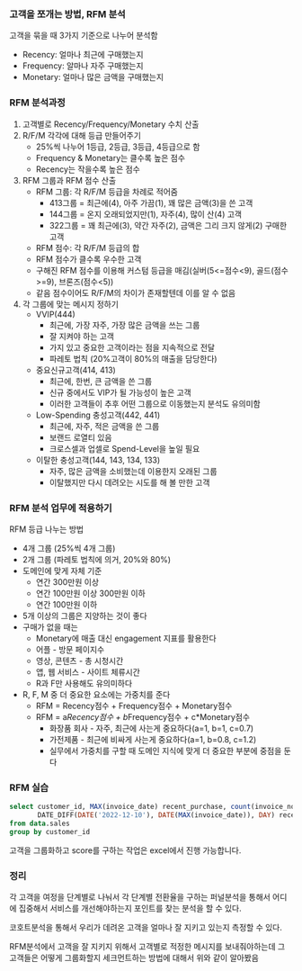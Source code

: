 ### 고객을 쪼개는 방법, RFM 분석
고객을 묶을 때 3가지 기준으로 나누어 분석함
- Recency: 얼마나 최근에 구매했는지
- Frequency: 알마나 자주 구매했는지
- Monetary: 얼마나 많은 금액을 구매했는지

### RFM 분석과정
1. 고객별로 Recency/Frequency/Monetary 수치 산출
2. R/F/M 각각에 대해 등급 만들어주기 
     - 25%씩 나누어 1등급, 2등급, 3등급, 4등급으로 함
     - Frequency & Monetary는 클수록 높은 점수
     - Recency는 작을수록 높은 점수
3. RFM 그룹과 RFM 점수 산출
     - RFM 그룹: 각 R/F/M 등급을 차례로 적어줌
          - 413그룹 = 최근에(4), 아주 가끔(1), 꽤 많은 금액(3)을 쓴 고객
          - 144그룹 = 온지 오래되었지만(1), 자주(4), 많이 산(4) 고객
          - 322그룹 = 꽤 최근에(3), 약간 자주(2), 금액은 그리 크지 않게(2) 구매한 고객
     - RFM 점수: 각 R/F/M 등급의 합
     - RFM 점수가 클수록 우수한 고객
     - 구해진 RFM 점수를 이용해 커스텀 등급을 매김(실버(5<=점수<9), 골드(점수>=9), 브론즈(점수<5))
     - 같음 점수이어도 R/F/M의 차이가 존재할텐데 이를 알 수 없음
4. 각 그룹에 맞는 메시지 정하기
     - VVIP(444)
          - 최근에, 가장 자주, 가장 많은 금액을 쓰는 그룹
          - 잘 지켜야 하는 고객
          - 가지 있고 중요한 고객이라는 점을 지속적으로 전달
          - 파레토 법칙 (20%고객이 80%의 매출을 담당한다)
     - 중요신규고객(414, 413)
          - 최근에, 한번, 큰 금액을 쓴 그룹
          - 신규 중에서도 VIP가 될 가능성이 높은 고객
          - 이러한 고객들이 추후 어떤 그룹으로 이동했는지 분석도 유의미함
     - Low-Spending 충성고객(442, 441)
          - 최근에, 자주, 적은 금액을 쓴 그룹
          - 보랜드 로열티 있음
          - 크로스셀과 업셀로 Spend-Level을 높일 필요
     - 이탈한 충성고객(144, 143, 134, 133)
          - 자주, 많은 금액을 소비했는데 이용한지 오래된 그룹
          - 이탈했지만 다시 데려오는 시도를 해 볼 만한 고객

### RFM 분석 업무에 적용하기
RFM 등급 나누는 방법
- 4개 그룹 (25%씩 4개 그룹)
- 2개 그룹 (파레토 법칙에 의거, 20%와 80%)
- 도메인에 맞게 자체 기준
    - 연간 300만원 이상
    - 연간 100만원 이상 300만원 이하
    - 연간 100만원 이하
- 5개 이상의 그룹은 지양하는 것이 좋다
- 구매가 없을 때는 
    - Monetary에 매출 대신 engagement 지표를 활용한다
    - 어플 - 방문 페이지수
    - 영상, 콘텐츠 - 총 시청시간
    - 앱, 웹 서비스 - 사이트 체류시간
    - R과 F만 사용해도 유의미하다
- R, F, M 중 더 중요한 요소에는 가중치를 준다
    -  RFM = Recency점수 + Frequency점수 + Monetary점수
    -  RFM = a*Recency점수 + b*Frequency점수 + c*Monetary점수
         - 화장품 회사 - 자주, 최근에 사는게 중요하다(a=1, b=1, c=0.7)
         - 가전제품 - 최근에 비싸게 사는게 중요하다(a=1, b=0.8, c=1.2)
         - 실무에서 가중치를 구할 때 도메인 지식에 맞게 더 중요한 부분에 중점을 둔다

### RFM 실습
```sql
select customer_id, MAX(invoice_date) recent_purchase, count(invoice_no) frequency, sum(quantity*unit_price) monetary, 
       DATE_DIFF(DATE('2022-12-10'), DATE(MAX(invoice_date)), DAY) recency
from data.sales
group by customer_id
```
고객을 그룹화하고 score를 구하는 작업은 excel에서 진행 가능합니다. 

### 정리
각 고객을 여정을 단계별로 나눠서 각 단계별 전환율을 구하는 퍼널분석을 통해서 
어디에 집중해서 서비스를 개선해야하는지 포인트를 찾는 분석을 할 수 있다.

코호트분석을 통해서 
우리가 데려온 고객을 얼마나 잘 지키고 있는지 측정할 수 있다.

RFM분석에서 고객을 잘 지키지 위해서 
고객별로 적정한 메시지를 보내줘야하는데
그 고객들은 어떻게 그룹화할지 세크먼트하는 방법에 대해서 위와 같이 알아봤음
